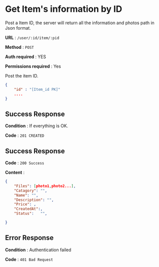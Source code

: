 
  
# Get Item's information by ID

Post a Item ID, the server will return all the information and photos path in Json format.

**URL** : `/user/:id/item/:pid`

**Method** : `POST`

**Auth required** : YES

**Permissions required** : Yes

Post the item ID.

```json
{
    "id" : "[Item_id PK]"
    ....
}
```

## Success Response

**Condition** : If everything is OK.

**Code** : `201 CREATED`
## Success Response

**Code** : `200 Success`

**Content** : 
```json
{
	"Files": [photo1,photo2...], 
	"Catagory": "",  
	"Name": "",  
	"Description": "",  
	"Price": , 
	"CreatedAt":,  
	"Status":   "",

}
```


## Error Response 

**Condition** : Authentication failed

**Code** : `401 Bad Request`

